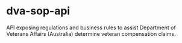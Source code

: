 # dva-sop-api
API exposing regulations and business rules to assist Department of Veterans Affairs (Australia) determine veteran compensation claims.
